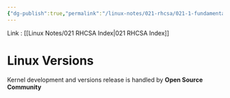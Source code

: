 ```yaml
---
{"dg-publish":true,"permalink":"/linux-notes/021-rhcsa/021-1-fundamentals-of-computer/021-1-4-linux-versions/","noteIcon":"","created":"2023-10-07T13:47:51.335+05:30","updated":"2023-10-14T17:26:07.710+05:30"}
---
```


Link : [[Linux Notes/021 RHCSA Index\|021 RHCSA Index]]

# Linux Versions

Kernel development and versions release is handled by **Open Source Community**


<style> .container {font-family: sans-serif; text-align: center;} .button-wrapper button {z-index: 1;height: 40px; width: 100px; margin: 10px;padding: 5px;} .excalidraw .App-menu_top .buttonList { display: flex;} .excalidraw-wrapper { height: 800px; margin: 50px; position: relative;} :root[dir="ltr"] .excalidraw .layer-ui__wrapper .zen-mode-transition.App-menu_bottom--transition-left {transform: none;} </style><script src="https://cdn.jsdelivr.net/npm/react@17/umd/react.production.min.js"></script><script src="https://cdn.jsdelivr.net/npm/react-dom@17/umd/react-dom.production.min.js"></script><script type="text/javascript" src="https://cdn.jsdelivr.net/npm/@excalidraw/excalidraw@0/dist/excalidraw.production.min.js"></script><div id="Linux_Versionsexcalidraw.md1"></div><script>(function(){const InitialData={"type":"excalidraw","version":2,"source":"https://github.com/zsviczian/obsidian-excalidraw-plugin/releases/tag/1.9.19","elements":[{"id":"UZ148YN4","type":"text","x":-41,"y":-138.828125,"width":141.33985900878906,"height":25,"angle":0,"strokeColor":"#e03131","backgroundColor":"transparent","fillStyle":"hachure","strokeWidth":1,"strokeStyle":"solid","roughness":1,"opacity":100,"groupIds":[],"frameId":null,"roundness":null,"seed":358207660,"version":26,"versionNonce":246544172,"isDeleted":false,"boundElements":null,"updated":1694748739218,"link":null,"locked":false,"text":"kernel versions","rawText":"kernel versions","fontSize":20,"fontFamily":1,"textAlign":"left","verticalAlign":"top","baseline":17,"containerId":null,"originalText":"kernel versions","lineHeight":1.25},{"id":"pQdRCXVn","type":"text","x":-14.66668701171875,"y":-104.16143798828125,"width":33.95997619628906,"height":100,"angle":0,"strokeColor":"#1e1e1e","backgroundColor":"transparent","fillStyle":"hachure","strokeWidth":1,"strokeStyle":"solid","roughness":1,"opacity":100,"groupIds":[],"frameId":null,"roundness":null,"seed":1859108268,"version":93,"versionNonce":1945555988,"isDeleted":false,"boundElements":null,"updated":1694748359644,"link":null,"locked":false,"text":"2.0\n2.2\n2.4\n2.6","rawText":"2.0\n2.2\n2.4\n2.6","fontSize":20,"fontFamily":1,"textAlign":"left","verticalAlign":"top","baseline":92,"containerId":null,"originalText":"2.0\n2.2\n2.4\n2.6","lineHeight":1.25},{"id":"2gOKrUEo","type":"text","x":-12.333251953125,"y":2.505218505859375,"width":30.339981079101562,"height":75,"angle":0,"strokeColor":"#1e1e1e","backgroundColor":"transparent","fillStyle":"hachure","strokeWidth":1,"strokeStyle":"solid","roughness":1,"opacity":100,"groupIds":[],"frameId":null,"roundness":null,"seed":326101164,"version":53,"versionNonce":178202412,"isDeleted":false,"boundElements":null,"updated":1694748359644,"link":null,"locked":false,"text":"3.x\n4.x\n5.x","rawText":"3.x\n4.x\n5.x","fontSize":20,"fontFamily":1,"textAlign":"left","verticalAlign":"top","baseline":67,"containerId":null,"originalText":"3.x\n4.x\n5.x","lineHeight":1.25},{"id":"kKv99iP3","type":"text","x":-13.6666259765625,"y":90.17184448242188,"width":29.519973754882812,"height":25,"angle":0,"strokeColor":"#1e1e1e","backgroundColor":"transparent","fillStyle":"hachure","strokeWidth":1,"strokeStyle":"solid","roughness":1,"opacity":100,"groupIds":[],"frameId":null,"roundness":null,"seed":2052656044,"version":58,"versionNonce":1336619412,"isDeleted":false,"boundElements":null,"updated":1694748359644,"link":null,"locked":false,"text":"6.x","rawText":"6.x","fontSize":20,"fontFamily":1,"textAlign":"left","verticalAlign":"top","baseline":17,"containerId":null,"originalText":"6.x","lineHeight":1.25},{"id":"1yXiQcOULdxXlO32hDbvo","type":"freedraw","x":-200.33331298828125,"y":-143.49478149414062,"width":0.0001,"height":0.0001,"angle":0,"strokeColor":"#1e1e1e","backgroundColor":"transparent","fillStyle":"hachure","strokeWidth":1,"strokeStyle":"solid","roughness":1,"opacity":100,"groupIds":[],"frameId":null,"roundness":null,"seed":634175508,"version":10,"versionNonce":1128811564,"isDeleted":false,"boundElements":null,"updated":1694748359644,"link":null,"locked":false,"points":[[0,0],[0.0001,0.0001]],"pressures":[],"simulatePressure":true,"lastCommittedPoint":[0.0001,0.0001]},{"id":"lCecxTQwm8T0joi_sNeVy","type":"freedraw","x":37.6666259765625,"y":-96.828125,"width":29.3333740234375,"height":84,"angle":0,"strokeColor":"#1e1e1e","backgroundColor":"transparent","fillStyle":"hachure","strokeWidth":0.5,"strokeStyle":"solid","roughness":1,"opacity":100,"groupIds":[],"frameId":null,"roundness":null,"seed":780898324,"version":144,"versionNonce":1133662764,"isDeleted":false,"boundElements":null,"updated":1694748398307,"link":null,"locked":false,"points":[[-0.20511279603094223,0],[0.9231296515920566,0],[1.4871992301390855,0],[3.743684125385083,0],[4.307753703932112,0],[6.00006573010214,0.6511528547420058],[6.564135308649169,1.3023355173510174],[7.692377756272167,1.9534883720930232],[7.692377756272167,3.2558238894440406],[8.820620203895166,5.209312261537064],[10.512932230065195,9.767441860465116],[10.512932230065195,11.720930232558139],[11.641071387159252,14.325571459393167],[11.641071387159252,14.97675412200218],[11.641071387159252,15.627906976744185],[11.641071387159252,17.58139534883721],[11.641071387159252,18.883730866188227],[11.641071387159252,20.83721923828125],[11.641071387159252,22.13952494776526],[11.641071387159252,24.093013319858283],[11.641071387159252,26.69768435456032],[11.077001808612223,27.99999006404433],[11.077001808612223,29.302325581395348],[11.077001808612223,29.953478436137353],[11.077001808612223,30.604661098746366],[11.077001808612223,31.25581395348837],[11.077001808612223,32.55814947083939],[11.077001808612223,33.20930232558139],[11.077001808612223,33.8604551803234],[11.077001808612223,34.51163784293241],[11.077001808612223,35.16279069767442],[11.077001808612223,35.813943552416426],[11.077001808612223,36.465126215025435],[11.641071387159252,36.465126215025435],[12.76931383478225,37.116279069767444],[15.025695439499307,37.116279069767444],[17.282180334745306,37.116279069767444],[17.846249913292333,37.116279069767444],[20.102631518009392,37.116279069767444],[21.794943544179418,37.116279069767444],[22.35911641325539,37.116279069767444],[22.923185991802416,37.116279069767444],[24.051428439425415,37.116279069767444],[24.615498017972445,37.116279069767444],[25.179567596519473,37.116279069767444],[25.743740465595444,36.465126215025435],[26.8718796226895,35.16279069767442],[27.436052491765473,33.8604551803234],[27.436052491765473,33.20930232558139],[28.0001220703125,31.906966808230376],[27.436052491765473,31.906966808230376],[26.8718796226895,31.906966808230376],[26.8718796226895,32.55814947083939],[26.30781004414247,33.8604551803234],[25.179567596519473,36.465126215025435],[25.179567596519473,38.418614587118455],[25.179567596519473,39.72092029660247],[25.179567596519473,42.3255913313045],[25.179567596519473,44.93023255813954],[25.179567596519473,45.58138541288154],[25.179567596519473,46.23256807549055],[25.179567596519473,47.534873784974565],[25.179567596519473,48.837209302325576],[25.179567596519473,50.7906976744186],[25.179567596519473,51.44185052916061],[25.179567596519473,52.74418604651163],[25.179567596519473,53.39533890125363],[25.179567596519473,54.04652156386264],[25.179567596519473,54.69767441860465],[25.743740465595444,56.65116279069767],[25.743740465595444,57.95349830804869],[25.743740465595444,59.255804017532704],[26.8718796226895,60.55813953488372],[26.8718796226895,61.20929238962572],[26.8718796226895,61.86047505223473],[27.436052491765473,62.51162790697674],[27.436052491765473,63.81396342432776],[27.436052491765473,64.46511627906976],[27.436052491765473,65.11626913381177],[27.436052491765473,65.76745179642079],[27.436052491765473,67.06975750590479],[27.436052491765473,67.7209401685138],[26.8718796226895,69.02324587799782],[26.8718796226895,69.67442854060683],[26.8718796226895,70.32558139534883],[26.8718796226895,70.97673425009084],[26.30781004414247,71.62791691269985],[25.743740465595444,72.93022262218386],[25.179567596519473,74.23255813953489],[23.487255570349447,75.5348936568859],[22.923185991802416,76.83719936636992],[22.35911641325539,77.48838202897892],[21.794943544179418,78.13953488372093],[20.66680438708536,78.79068773846294],[19.53856193946236,80.09302325581395],[18.97449236091533,80.09302325581395],[18.410319491839363,80.09302325581395],[17.282180334745306,80.74417611055596],[16.718007465669334,80.74417611055596],[15.025695439499307,82.04651162790697],[14.461625860952278,82.04651162790697],[13.89755628240525,82.69766448264897],[13.33338341332928,82.69766448264897],[12.205244256235222,83.34884714525799],[11.077001808612223,83.34884714525799],[9.948759360989225,83.34884714525799],[8.820620203895166,84],[7.128308177725138,84],[6.00006573010214,84],[4.307753703932112,84],[3.743684125385083,84],[2.0513720992150555,84],[-0.20511279603094223,84],[-1.333251953125,84],[-1.333251953125,84\|-0.20511279603094223,0],[0.9231296515920566,0],[1.4871992301390855,0],[3.743684125385083,0],[4.307753703932112,0],[6.00006573010214,0.6511528547420058],[6.564135308649169,1.3023355173510174],[7.692377756272167,1.9534883720930232],[7.692377756272167,3.2558238894440406],[8.820620203895166,5.209312261537064],[10.512932230065195,9.767441860465116],[10.512932230065195,11.720930232558139],[11.641071387159252,14.325571459393167],[11.641071387159252,14.97675412200218],[11.641071387159252,15.627906976744185],[11.641071387159252,17.58139534883721],[11.641071387159252,18.883730866188227],[11.641071387159252,20.83721923828125],[11.641071387159252,22.13952494776526],[11.641071387159252,24.093013319858283],[11.641071387159252,26.69768435456032],[11.077001808612223,27.99999006404433],[11.077001808612223,29.302325581395348],[11.077001808612223,29.953478436137353],[11.077001808612223,30.604661098746366],[11.077001808612223,31.25581395348837],[11.077001808612223,32.55814947083939],[11.077001808612223,33.20930232558139],[11.077001808612223,33.8604551803234],[11.077001808612223,34.51163784293241],[11.077001808612223,35.16279069767442],[11.077001808612223,35.813943552416426],[11.077001808612223,36.465126215025435],[11.641071387159252,36.465126215025435],[12.76931383478225,37.116279069767444],[15.025695439499307,37.116279069767444],[17.282180334745306,37.116279069767444],[17.846249913292333,37.116279069767444],[20.102631518009392,37.116279069767444],[21.794943544179418,37.116279069767444],[22.35911641325539,37.116279069767444],[22.923185991802416,37.116279069767444],[24.051428439425415,37.116279069767444],[24.615498017972445,37.116279069767444],[25.179567596519473,37.116279069767444],[25.743740465595444,36.465126215025435],[26.8718796226895,35.16279069767442],[27.436052491765473,33.8604551803234],[27.436052491765473,33.20930232558139],[28.0001220703125,31.906966808230376],[27.436052491765473,31.906966808230376],[26.8718796226895,31.906966808230376],[26.8718796226895,32.55814947083939],[26.30781004414247,33.8604551803234],[25.179567596519473,36.465126215025435],[25.179567596519473,38.418614587118455],[25.179567596519473,39.72092029660247],[25.179567596519473,42.3255913313045],[25.179567596519473,44.93023255813954],[25.179567596519473,45.58138541288154],[25.179567596519473,46.23256807549055],[25.179567596519473,47.534873784974565],[25.179567596519473,48.837209302325576],[25.179567596519473,50.7906976744186],[25.179567596519473,51.44185052916061],[25.179567596519473,52.74418604651163],[25.179567596519473,53.39533890125363],[25.179567596519473,54.04652156386264],[25.179567596519473,54.69767441860465],[25.743740465595444,56.65116279069767],[25.743740465595444,57.95349830804869],[25.743740465595444,59.255804017532704],[26.8718796226895,60.55813953488372],[26.8718796226895,61.20929238962572],[26.8718796226895,61.86047505223473],[27.436052491765473,62.51162790697674],[27.436052491765473,63.81396342432776],[27.436052491765473,64.46511627906976],[27.436052491765473,65.11626913381177],[27.436052491765473,65.76745179642079],[27.436052491765473,67.06975750590479],[27.436052491765473,67.7209401685138],[26.8718796226895,69.02324587799782],[26.8718796226895,69.67442854060683],[26.8718796226895,70.32558139534883],[26.8718796226895,70.97673425009084],[26.30781004414247,71.62791691269985],[25.743740465595444,72.93022262218386],[25.179567596519473,74.23255813953489],[23.487255570349447,75.5348936568859],[22.923185991802416,76.83719936636992],[22.35911641325539,77.48838202897892],[21.794943544179418,78.13953488372093],[20.66680438708536,78.79068773846294],[19.53856193946236,80.09302325581395],[18.97449236091533,80.09302325581395],[18.410319491839363,80.09302325581395],[17.282180334745306,80.74417611055596],[16.718007465669334,80.74417611055596],[15.025695439499307,82.04651162790697],[14.461625860952278,82.04651162790697],[13.89755628240525,82.69766448264897],[13.33338341332928,82.69766448264897],[12.205244256235222,83.34884714525799],[11.077001808612223,83.34884714525799],[9.948759360989225,83.34884714525799],[8.820620203895166,84],[7.128308177725138,84],[6.00006573010214,84],[4.307753703932112,84],[3.743684125385083,84],[2.0513720992150555,84],[-0.20511279603094223,84],[-1.333251953125,84],[-1.333251953125,84]],"pressures":[],"simulatePressure":true,"lastCommittedPoint":[-1.333251953125,86]},{"id":"cos8sshhAum8BabEPwcXq","type":"freedraw","x":34.3333740234375,"y":14.505218505859375,"width":24.6666259765625,"height":60.666656494140625,"angle":0,"strokeColor":"#1e1e1e","backgroundColor":"transparent","fillStyle":"hachure","strokeWidth":0.5,"strokeStyle":"solid","roughness":1,"opacity":100,"groupIds":[],"frameId":null,"roundness":null,"seed":454407444,"version":158,"versionNonce":620068244,"isDeleted":false,"boundElements":null,"updated":1694748407862,"link":null,"locked":false,"points":[[0,-0.6360202950088242],[1.9733300781249996,-1.333343505859375],[3.2888633897900577,-1.333343505859375],[4.604456922709941,-0.9846739202641464],[5.591121961772442,-0.287366669753502],[6.906655273437499,1.1072797519475996],[8.551117078959942,4.942517510775861],[9.208853624165057,8.080448019093481],[10.195518663227556,11.567048113006328],[10.195518663227556,13.659001785218072],[10.524447157084941,14.704978621323946],[10.853315429687498,16.448262707940465],[11.182183702290057,17.494239544046337],[12.168848741352559,18.88888596574744],[12.8266455078125,19.934862801853313],[13.155513780415058,19.934862801853313],[14.7999755859375,19.934862801853313],[16.115508897602556,19.934862801853313],[17.102173936665057,19.934862801853313],[18.41776746958494,19.23753959100276],[18.746635742187497,18.88888596574744],[19.733300781249998,17.145585918791014],[20.39109754770994,15.750955457429818],[20.39109754770994,14.35630903572872],[20.39109754770994,14.007655410473395],[20.39109754770994,13.659001785218072],[20.062169053852557,14.35630903572872],[20.062169053852557,16.09960908268514],[20.062169053852557,18.54021638015221],[20.062169053852557,20.283516427108633],[20.062169053852557,23.07279331017093],[21.048834092915058,25.862054232893325],[22.36442762583494,27.60535427984975],[23.35109266489744,30.39463116291205],[23.679960937500002,33.183892085634426],[24.008829210102554,37.019145804802605],[24.6666259765625,40.854399523970784],[24.6666259765625,44.34098365754372],[24.008829210102554,48.17623737671188],[21.048834092915058,51.31416788502952],[18.746635742187497,54.1034288077519],[14.471107313334938,56.89270569081418],[10.853315429687498,57.59002890166474],[6.577787000834941,58.63600573777062],[2.631126844584942,58.98465936302594],[1.9733300781249996,58.98465936302594],[1.315533311665058,59.33331298828125],[0.9866650390624998,59.33331298828125],[0.9866650390624998,58.98465936302594],[0.9866650390624998,58.98465936302594\|0,-0.6360202950088242],[1.9733300781249996,-1.333343505859375],[3.2888633897900577,-1.333343505859375],[4.604456922709941,-0.9846739202641464],[5.591121961772442,-0.287366669753502],[6.906655273437499,1.1072797519475996],[8.551117078959942,4.942517510775861],[9.208853624165057,8.080448019093481],[10.195518663227556,11.567048113006328],[10.195518663227556,13.659001785218072],[10.524447157084941,14.704978621323946],[10.853315429687498,16.448262707940465],[11.182183702290057,17.494239544046337],[12.168848741352559,18.88888596574744],[12.8266455078125,19.934862801853313],[13.155513780415058,19.934862801853313],[14.7999755859375,19.934862801853313],[16.115508897602556,19.934862801853313],[17.102173936665057,19.934862801853313],[18.41776746958494,19.23753959100276],[18.746635742187497,18.88888596574744],[19.733300781249998,17.145585918791014],[20.39109754770994,15.750955457429818],[20.39109754770994,14.35630903572872],[20.39109754770994,14.007655410473395],[20.39109754770994,13.659001785218072],[20.062169053852557,14.35630903572872],[20.062169053852557,16.09960908268514],[20.062169053852557,18.54021638015221],[20.062169053852557,20.283516427108633],[20.062169053852557,23.07279331017093],[21.048834092915058,25.862054232893325],[22.36442762583494,27.60535427984975],[23.35109266489744,30.39463116291205],[23.679960937500002,33.183892085634426],[24.008829210102554,37.019145804802605],[24.6666259765625,40.854399523970784],[24.6666259765625,44.34098365754372],[24.008829210102554,48.17623737671188],[21.048834092915058,51.31416788502952],[18.746635742187497,54.1034288077519],[14.471107313334938,56.89270569081418],[10.853315429687498,57.59002890166474],[6.577787000834941,58.63600573777062],[2.631126844584942,58.98465936302594],[1.9733300781249996,58.98465936302594],[1.315533311665058,59.33331298828125],[0.9866650390624998,59.33331298828125],[0.9866650390624998,58.98465936302594],[0.9866650390624998,58.98465936302594]],"pressures":[],"simulatePressure":true,"lastCommittedPoint":[2,114]},{"id":"kVf9tht8","type":"text","x":84,"y":-61.828125,"width":147.85986328125,"height":25,"angle":0,"strokeColor":"#2f9e44","backgroundColor":"transparent","fillStyle":"hachure","strokeWidth":0.5,"strokeStyle":"solid","roughness":1,"opacity":100,"groupIds":[],"frameId":null,"roundness":null,"seed":249636140,"version":54,"versionNonce":259264276,"isDeleted":false,"boundElements":null,"updated":1694748746226,"link":null,"locked":false,"text":"old generations","rawText":"old generations","fontSize":20,"fontFamily":1,"textAlign":"left","verticalAlign":"top","baseline":17,"containerId":null,"originalText":"old generations","lineHeight":1.25},{"id":"o7dVoUjC","type":"text","x":76.333251953125,"y":29.505218505859375,"width":152.59986877441406,"height":25,"angle":0,"strokeColor":"#2f9e44","backgroundColor":"transparent","fillStyle":"hachure","strokeWidth":0.5,"strokeStyle":"solid","roughness":1,"opacity":100,"groupIds":[],"frameId":null,"roundness":null,"seed":799572652,"version":48,"versionNonce":1217050284,"isDeleted":false,"boundElements":null,"updated":1694748748466,"link":null,"locked":false,"text":"new generations","rawText":"new generations","fontSize":20,"fontFamily":1,"textAlign":"left","verticalAlign":"top","baseline":17,"containerId":null,"originalText":"new generations","lineHeight":1.25},{"id":"Bl3j9y1y","type":"text","x":36.0001220703125,"y":85.83853149414062,"width":178.99984741210938,"height":50,"angle":0,"strokeColor":"#2f9e44","backgroundColor":"transparent","fillStyle":"hachure","strokeWidth":0.5,"strokeStyle":"solid","roughness":1,"opacity":100,"groupIds":[],"frameId":null,"roundness":null,"seed":869026732,"version":65,"versionNonce":200669076,"isDeleted":false,"boundElements":null,"updated":1694748751001,"link":null,"locked":false,"text":"Latest generation\n (but unstable)","rawText":"Latest generation\n (but unstable)","fontSize":20,"fontFamily":1,"textAlign":"left","verticalAlign":"top","baseline":42,"containerId":null,"originalText":"Latest generation\n (but unstable)","lineHeight":1.25},{"id":"4ur2EZfM","type":"text","x":-97.04763939267116,"y":170.4099804106213,"width":115.5972900390625,"height":86.31820046284814,"angle":0,"strokeColor":"#f08c00","backgroundColor":"transparent","fillStyle":"hachure","strokeWidth":0.5,"strokeStyle":"solid","roughness":1,"opacity":100,"groupIds":[],"frameId":null,"roundness":null,"seed":756425492,"version":261,"versionNonce":1355082516,"isDeleted":false,"boundElements":[],"updated":1694748814711,"link":null,"locked":false,"text":"2.0","rawText":"2.0","fontSize":69.05456037027842,"fontFamily":1,"textAlign":"left","verticalAlign":"top","baseline":61.000000000000114,"containerId":null,"originalText":"2.0","lineHeight":1.25},{"id":"9n4dmud7_JvezIhh5Emp9","type":"arrow","x":-84.70158057865801,"y":238.06077357700894,"width":24.86374793166719,"height":68.57139950706835,"angle":0,"strokeColor":"#1e1e1e","backgroundColor":"transparent","fillStyle":"hachure","strokeWidth":0.5,"strokeStyle":"solid","roughness":1,"opacity":100,"groupIds":[],"frameId":null,"roundness":{"type":2},"seed":338583980,"version":615,"versionNonce":92906132,"isDeleted":false,"boundElements":null,"updated":1694748808348,"link":null,"locked":false,"points":[[0,0],[-24.86374793166719,68.57139950706835]],"lastCommittedPoint":null,"startBinding":null,"endBinding":{"elementId":"jgKs43CW","focus":-0.5240084427657219,"gap":12.000000000000028},"startArrowhead":null,"endArrowhead":"arrow"},{"id":"E2LHcHM2Ed6aD83Fb3jFj","type":"arrow","x":11.829058967055108,"y":234.94043558624233,"width":54.772430227187726,"height":64.89818746063273,"angle":0,"strokeColor":"#1e1e1e","backgroundColor":"transparent","fillStyle":"hachure","strokeWidth":0.5,"strokeStyle":"solid","roughness":1,"opacity":100,"groupIds":[],"frameId":null,"roundness":{"type":2},"seed":1176038164,"version":850,"versionNonce":1534293396,"isDeleted":false,"boundElements":null,"updated":1694749103021,"link":null,"locked":false,"points":[[0,0],[54.772430227187726,64.89818746063273]],"lastCommittedPoint":null,"startBinding":null,"endBinding":{"elementId":"7FMmIyGG","focus":-0.5435942633806176,"gap":15.333282470703097},"startArrowhead":null,"endArrowhead":"arrow"},{"id":"jgKs43CW","type":"text","x":-157.79363141741072,"y":318.63217308407735,"width":175.27066040039062,"height":25.070189556812846,"angle":0,"strokeColor":"#1971c2","backgroundColor":"transparent","fillStyle":"hachure","strokeWidth":0.5,"strokeStyle":"solid","roughness":1,"opacity":100,"groupIds":[],"frameId":null,"roundness":null,"seed":1354822420,"version":237,"versionNonce":1494181140,"isDeleted":false,"boundElements":[{"id":"9n4dmud7_JvezIhh5Emp9","type":"arrow"}],"updated":1694748808347,"link":null,"locked":false,"text":"2 is major number","rawText":"2 is major number","fontSize":20.056151645450303,"fontFamily":1,"textAlign":"left","verticalAlign":"top","baseline":16.999999999999968,"containerId":null,"originalText":"2 is major number","lineHeight":1.25},{"id":"7FMmIyGG","type":"text","x":55.03211030505952,"y":315.1719055175781,"width":186.61578369140625,"height":27.750392845264663,"angle":0,"strokeColor":"#1971c2","backgroundColor":"transparent","fillStyle":"hachure","strokeWidth":0.5,"strokeStyle":"solid","roughness":1,"opacity":100,"groupIds":[],"frameId":null,"roundness":null,"seed":1069080212,"version":286,"versionNonce":864080276,"isDeleted":false,"boundElements":[{"id":"E2LHcHM2Ed6aD83Fb3jFj","type":"arrow"}],"updated":1694748805634,"link":null,"locked":false,"text":"0 is minor number","rawText":"0 is minor number","fontSize":22.200314276211706,"fontFamily":1,"textAlign":"left","verticalAlign":"top","baseline":19.00000000000003,"containerId":null,"originalText":"0 is minor number","lineHeight":1.25},{"id":"Z8rz3WTn","type":"text","x":-48,"y":-167.828125,"width":10,"height":25,"angle":0,"strokeColor":"#1e1e1e","backgroundColor":"transparent","fillStyle":"hachure","strokeWidth":1,"strokeStyle":"solid","roughness":1,"opacity":100,"groupIds":[],"frameId":null,"roundness":null,"seed":196642476,"version":11,"versionNonce":1839515284,"isDeleted":true,"boundElements":null,"updated":1694748359644,"link":null,"locked":false,"text":"","rawText":"","fontSize":20,"fontFamily":1,"textAlign":"left","verticalAlign":"top","baseline":17,"containerId":null,"originalText":"","lineHeight":1.25},{"id":"GoW3xhAT-nzI5LV49WkG7","type":"freedraw","x":61.666748046875,"y":-94.828125,"width":44.6666259765625,"height":48.666656494140625,"angle":0,"strokeColor":"#1e1e1e","backgroundColor":"transparent","fillStyle":"hachure","strokeWidth":1,"strokeStyle":"solid","roughness":1,"opacity":100,"groupIds":[],"frameId":null,"roundness":null,"seed":330276756,"version":107,"versionNonce":956916140,"isDeleted":true,"boundElements":null,"updated":1694748359644,"link":null,"locked":false,"points":[[0,0],[0.6666259765625,-0.666656494140625],[2.6666259765625,-0.666656494140625],[5.333251953125,-0.666656494140625],[7.333251953125,-0.666656494140625],[11.333251953125,-0.666656494140625],[14,0],[18,0],[20.6666259765625,0.66668701171875],[22.6666259765625,1.333343505859375],[24,2],[24.6666259765625,2.66668701171875],[25.333251953125,4],[26,4],[26,4.66668701171875],[27.333251953125,6],[29.333251953125,7.333343505859375],[29.333251953125,8.66668701171875],[30,8.66668701171875],[30.6666259765625,9.333343505859375],[30.6666259765625,10],[30.6666259765625,12],[30.6666259765625,12.66668701171875],[30.6666259765625,13.333343505859375],[31.333251953125,14.66668701171875],[32,15.333343505859375],[32,16],[32.6666259765625,18],[32.6666259765625,18.66668701171875],[32.6666259765625,20],[32.6666259765625,20.66668701171875],[33.333251953125,21.333343505859375],[33.333251953125,22],[33.333251953125,22.66668701171875],[33.333251953125,23.333343505859375],[33.333251953125,24],[33.333251953125,24.66668701171875],[33.333251953125,26],[33.333251953125,26.66668701171875],[33.333251953125,27.333343505859375],[33.333251953125,28.66668701171875],[33.333251953125,29.333343505859375],[33.333251953125,30.66668701171875],[32.6666259765625,31.333343505859375],[32,32],[32,32.66668701171875],[31.333251953125,33.333343505859375],[31.333251953125,34.66668701171875],[31.333251953125,35.333343505859375],[30.6666259765625,36.66668701171875],[30,36.66668701171875],[29.333251953125,37.333343505859375],[28.6666259765625,38],[28,39.333343505859375],[27.333251953125,40],[26.6666259765625,40.66668701171875],[26,41.333343505859375],[25.333251953125,41.333343505859375],[24.6666259765625,41.333343505859375],[24,41.333343505859375],[22.6666259765625,41.333343505859375],[21.333251953125,41.333343505859375],[20.6666259765625,41.333343505859375],[18.6666259765625,41.333343505859375],[18,41.333343505859375],[18,42],[18,42.66668701171875],[18,44],[18.6666259765625,44.66668701171875],[19.333251953125,45.333343505859375],[20,45.333343505859375],[20.6666259765625,45.333343505859375],[21.333251953125,45.333343505859375],[22.6666259765625,45.333343505859375],[23.333251953125,46],[24,46.66668701171875],[24.6666259765625,46.66668701171875],[26.6666259765625,47.333343505859375],[28,48],[29.333251953125,48],[30,48],[30.6666259765625,48],[32,48],[32.6666259765625,48],[33.333251953125,48],[35.333251953125,48],[36,48],[36.6666259765625,48],[38,48],[38.6666259765625,48],[41.333251953125,48],[42,47.333343505859375],[42.6666259765625,46.66668701171875],[42.6666259765625,46],[44,46],[44,45.333343505859375],[44.6666259765625,44.66668701171875],[44.6666259765625,44.66668701171875]],"pressures":[],"simulatePressure":true,"lastCommittedPoint":[44.6666259765625,44.66668701171875]},{"id":"3pXtdpIuv5Kaqu0pARk5Y","type":"freedraw","x":59.666748046875,"y":107.83856201171875,"width":0.0001,"height":0.0001,"angle":0,"strokeColor":"#1e1e1e","backgroundColor":"transparent","fillStyle":"hachure","strokeWidth":1,"strokeStyle":"solid","roughness":1,"opacity":100,"groupIds":[],"frameId":null,"roundness":null,"seed":1105597100,"version":11,"versionNonce":1073209108,"isDeleted":true,"boundElements":null,"updated":1694748359644,"link":null,"locked":false,"points":[[0,0],[0.0001,0.0001]],"pressures":[],"simulatePressure":true,"lastCommittedPoint":[0.0001,0.0001]},{"id":"kTYO14etoLUIJzfjGkRNL","type":"freedraw","x":71,"y":-102.828125,"width":46.666748046875,"height":70.66668701171875,"angle":0,"strokeColor":"#1e1e1e","backgroundColor":"transparent","fillStyle":"hachure","strokeWidth":1,"strokeStyle":"solid","roughness":1,"opacity":100,"groupIds":[],"frameId":null,"roundness":null,"seed":190859412,"version":90,"versionNonce":760405140,"isDeleted":true,"boundElements":null,"updated":1694748359645,"link":null,"locked":false,"points":[[0,0],[0.666748046875,0],[1.3333740234375,0],[2.666748046875,0],[4,0],[6,4.66668701171875],[8,8],[10,12.66668701171875],[11.3333740234375,14],[12.666748046875,16],[13.3333740234375,17.333343505859375],[13.3333740234375,18.66668701171875],[15.3333740234375,20.66668701171875],[15.3333740234375,21.333343505859375],[16,22],[17.3333740234375,23.333343505859375],[19.3333740234375,25.333343505859375],[22,26],[25.3333740234375,26.66668701171875],[28,26.66668701171875],[30.666748046875,26.66668701171875],[32.666748046875,26.66668701171875],[34,26.66668701171875],[34.666748046875,26.66668701171875],[36.666748046875,26.66668701171875],[40,26],[42,25.333343505859375],[42.666748046875,24.66668701171875],[43.3333740234375,24.66668701171875],[44,24],[44,22.66668701171875],[44,21.333343505859375],[44,19.333343505859375],[44,18.66668701171875],[44,19.333343505859375],[44,20],[44,21.333343505859375],[44,22.66668701171875],[44,23.333343505859375],[44,24.66668701171875],[44,25.333343505859375],[44,28],[44,30],[44,32],[44,34],[44,36],[44.666748046875,38],[44.666748046875,40.66668701171875],[45.3333740234375,44],[46,44.66668701171875],[46,46.66668701171875],[46.666748046875,48],[46.666748046875,48.66668701171875],[46.666748046875,49.333343505859375],[46.666748046875,50.66668701171875],[46.666748046875,52],[46.666748046875,52.66668701171875],[46.666748046875,54],[46.666748046875,56],[46,56.66668701171875],[45.3333740234375,57.333343505859375],[44.666748046875,58.66668701171875],[44.666748046875,59.333343505859375],[44,60],[42.666748046875,61.333343505859375],[42,62],[40.666748046875,62.66668701171875],[40,63.333343505859375],[39.3333740234375,64.66668701171875],[37.3333740234375,65.33334350585938],[35.3333740234375,66],[33.3333740234375,67.33334350585938],[32,68],[31.3333740234375,68],[30.666748046875,68],[28,68.66668701171875],[26,68.66668701171875],[25.3333740234375,68.66668701171875],[23.3333740234375,68.66668701171875],[21.3333740234375,68.66668701171875],[18.666748046875,70.66668701171875],[18,70.66668701171875],[17.3333740234375,70.66668701171875],[17.3333740234375,70.66668701171875]],"pressures":[],"simulatePressure":true,"lastCommittedPoint":[17.3333740234375,70.66668701171875]},{"id":"42IMRLW_1KfY8xmxpKIlU","type":"freedraw","x":69.666748046875,"y":-100.16143798828125,"width":22.6666259765625,"height":33.33331298828125,"angle":0,"strokeColor":"#1e1e1e","backgroundColor":"transparent","fillStyle":"hachure","strokeWidth":1,"strokeStyle":"solid","roughness":1,"opacity":100,"groupIds":[],"frameId":null,"roundness":null,"seed":390600596,"version":50,"versionNonce":726001324,"isDeleted":true,"boundElements":null,"updated":1694748359645,"link":null,"locked":false,"points":[[0,0],[0.6666259765625,0],[1.333251953125,0],[3.333251953125,0],[4.6666259765625,0],[6.6666259765625,0],[8.6666259765625,0],[10.6666259765625,0],[12,0],[13.333251953125,0],[14,0.666656494140625],[16,1.33331298828125],[18,3.33331298828125],[18.6666259765625,4],[19.333251953125,5.33331298828125],[20,6],[20.6666259765625,8],[20.6666259765625,8.666656494140625],[22,10],[22.6666259765625,10.666656494140625],[22.6666259765625,12],[22.6666259765625,14],[22.6666259765625,14.666656494140625],[22.6666259765625,16.666656494140625],[22.6666259765625,17.33331298828125],[22.6666259765625,18.666656494140625],[22.6666259765625,20],[22.6666259765625,20.666656494140625],[22.6666259765625,21.33331298828125],[22.6666259765625,23.33331298828125],[21.333251953125,24.666656494140625],[20.6666259765625,25.33331298828125],[20,26],[20,26.666656494140625],[18.6666259765625,28],[16.6666259765625,29.33331298828125],[15.333251953125,30],[13.333251953125,30.666656494140625],[12.6666259765625,31.33331298828125],[10.6666259765625,32],[9.333251953125,33.33331298828125],[8,33.33331298828125],[7.333251953125,33.33331298828125],[7.333251953125,33.33331298828125]],"pressures":[],"simulatePressure":true,"lastCommittedPoint":[7.333251953125,33.33331298828125]},{"id":"SgSteJ7PaSOSH2VLR3OIg","type":"freedraw","x":75.666748046875,"y":-94.828125,"width":45.333251953125,"height":63.333343505859375,"angle":0,"strokeColor":"#1e1e1e","backgroundColor":"transparent","fillStyle":"hachure","strokeWidth":1,"strokeStyle":"solid","roughness":1,"opacity":100,"groupIds":[],"frameId":null,"roundness":null,"seed":1408846484,"version":81,"versionNonce":24259092,"isDeleted":true,"boundElements":null,"updated":1694748359645,"link":null,"locked":false,"points":[[0,0],[0,-0.666656494140625],[1.333251953125,-0.666656494140625],[4.6666259765625,-0.666656494140625],[10.6666259765625,0.66668701171875],[12,1.333343505859375],[15.333251953125,3.333343505859375],[16.6666259765625,5.333343505859375],[18.6666259765625,7.333343505859375],[22.6666259765625,12],[24.6666259765625,15.333343505859375],[26.6666259765625,18],[28,19.333343505859375],[28,20],[28,22],[28.6666259765625,23.333343505859375],[28.6666259765625,24],[28.6666259765625,26],[28.6666259765625,26.66668701171875],[28.6666259765625,28.66668701171875],[28.6666259765625,30.66668701171875],[28.6666259765625,32.66668701171875],[28.6666259765625,33.333343505859375],[28.6666259765625,35.333343505859375],[28.6666259765625,36.66668701171875],[28,38.66668701171875],[27.333251953125,40],[26.6666259765625,41.333343505859375],[26.6666259765625,42],[25.333251953125,43.333343505859375],[24.6666259765625,44.66668701171875],[24.6666259765625,46],[24.6666259765625,46.66668701171875],[24,47.333343505859375],[22.6666259765625,49.333343505859375],[22,50],[21.333251953125,50.66668701171875],[20,52],[18.6666259765625,53.333343505859375],[18.6666259765625,54],[16.6666259765625,54.66668701171875],[15.333251953125,55.333343505859375],[13.333251953125,55.333343505859375],[12.6666259765625,55.333343505859375],[12,55.333343505859375],[11.333251953125,55.333343505859375],[10.6666259765625,55.333343505859375],[13.333251953125,56.66668701171875],[14,57.333343505859375],[15.333251953125,57.333343505859375],[16,58.66668701171875],[18,60],[19.333251953125,60.66668701171875],[20,60.66668701171875],[22,61.333343505859375],[22.6666259765625,61.333343505859375],[25.333251953125,62],[26,62.66668701171875],[28,62.66668701171875],[30.6666259765625,62.66668701171875],[32.6666259765625,62.66668701171875],[34.6666259765625,62.66668701171875],[37.333251953125,62.66668701171875],[38.6666259765625,62.66668701171875],[40.6666259765625,61.333343505859375],[42.6666259765625,59.333343505859375],[44,58.66668701171875],[45.333251953125,58],[45.333251953125,57.333343505859375],[45.333251953125,56.66668701171875],[45.333251953125,56],[45.333251953125,54.66668701171875],[45.333251953125,54],[45.333251953125,53.333343505859375],[45.333251953125,53.333343505859375]],"pressures":[],"simulatePressure":true,"lastCommittedPoint":[45.333251953125,53.333343505859375]},{"id":"LzCWXXNoonlNYQI15WcCG","type":"freedraw","x":66.3333740234375,"y":11.83856201171875,"width":42.6666259765625,"height":68,"angle":0,"strokeColor":"#1e1e1e","backgroundColor":"transparent","fillStyle":"hachure","strokeWidth":1,"strokeStyle":"solid","roughness":1,"opacity":100,"groupIds":[],"frameId":null,"roundness":null,"seed":1361858068,"version":87,"versionNonce":900139028,"isDeleted":true,"boundElements":null,"updated":1694748347814,"link":null,"locked":false,"points":[[0,0],[3.3333740234375,0.666656494140625],[4.6666259765625,1.33331298828125],[9.3333740234375,4],[10.6666259765625,5.33331298828125],[11.3333740234375,6],[12.6666259765625,8.666656494140625],[14,11.33331298828125],[14.6666259765625,14],[14.6666259765625,14.666656494140625],[15.3333740234375,17.33331298828125],[15.3333740234375,18.666656494140625],[16.6666259765625,20],[17.3333740234375,20.666656494140625],[18,22.666656494140625],[20,24.666656494140625],[20.6666259765625,26],[22.6666259765625,27.33331298828125],[24.6666259765625,28.666656494140625],[25.3333740234375,29.33331298828125],[26.6666259765625,29.33331298828125],[29.3333740234375,30],[30,30],[31.3333740234375,30],[32,30],[32.6666259765625,30],[34.6666259765625,30],[36,30],[37.3333740234375,29.33331298828125],[37.3333740234375,28.666656494140625],[39.3333740234375,26.666656494140625],[40,26],[40.6666259765625,25.33331298828125],[40.6666259765625,24.666656494140625],[40.6666259765625,24],[40.6666259765625,23.33331298828125],[40.6666259765625,24],[40.6666259765625,25.33331298828125],[40.6666259765625,26],[40.6666259765625,26.666656494140625],[40.6666259765625,27.33331298828125],[41.3333740234375,30],[42,32],[42,32.666656494140625],[42,34.666656494140625],[42.6666259765625,36],[42.6666259765625,38],[42.6666259765625,40.666656494140625],[42.6666259765625,42],[42.6666259765625,43.33331298828125],[42.6666259765625,44.666656494140625],[42.6666259765625,46.666656494140625],[42.6666259765625,48],[42.6666259765625,49.33331298828125],[42.6666259765625,50.666656494140625],[42.6666259765625,51.33331298828125],[42.6666259765625,53.33331298828125],[42.6666259765625,54],[42.6666259765625,55.33331298828125],[42.6666259765625,56],[40.6666259765625,58],[40,58.666656494140625],[38.6666259765625,60.666656494140625],[38,62],[36.6666259765625,63.33331298828125],[34.6666259765625,64],[34,64],[32,64],[30.6666259765625,65.33331298828125],[30,65.33331298828125],[29.3333740234375,65.33331298828125],[28.6666259765625,65.33331298828125],[27.3333740234375,65.33331298828125],[26.6666259765625,65.33331298828125],[26,65.33331298828125],[24,66],[23.3333740234375,66],[21.3333740234375,66],[20.6666259765625,66],[20,66.66665649414062],[19.3333740234375,66.66665649414062],[18.6666259765625,67.33331298828125],[18.6666259765625,68],[18,68],[18,68]],"pressures":[],"simulatePressure":true,"lastCommittedPoint":[18,68]},{"id":"4Y2fNNBIoCSjMhZ4JSU6G","type":"freedraw","x":69,"y":10.505218505859375,"width":24.666748046875,"height":59.33331298828125,"angle":0,"strokeColor":"#1e1e1e","backgroundColor":"transparent","fillStyle":"hachure","strokeWidth":1,"strokeStyle":"solid","roughness":1,"opacity":100,"groupIds":[],"frameId":null,"roundness":null,"seed":1429530004,"version":42,"versionNonce":1363218452,"isDeleted":true,"boundElements":null,"updated":1694748350973,"link":null,"locked":false,"points":[[0,0],[0.666748046875,-0.666656494140625],[2.666748046875,0],[4.666748046875,2],[6.666748046875,3.333343505859375],[8.666748046875,5.333343505859375],[9.3333740234375,6.666656494140625],[11.3333740234375,8.666656494140625],[12.666748046875,10],[15.3333740234375,13.333343505859375],[16,14.666656494140625],[18,16.666656494140625],[19.3333740234375,18.666656494140625],[20.666748046875,20.666656494140625],[22,22.666656494140625],[22.666748046875,23.333343505859375],[23.3333740234375,24.666656494140625],[23.3333740234375,26.666656494140625],[24.666748046875,28.666656494140625],[24.666748046875,29.333343505859375],[24.666748046875,30.666656494140625],[24.666748046875,34],[24.666748046875,36],[24.666748046875,40],[24.666748046875,42],[24,44.666656494140625],[23.3333740234375,47.333343505859375],[22,48.666656494140625],[20.666748046875,50.666656494140625],[20,52],[18,54],[17.3333740234375,54],[16.666748046875,54.666656494140625],[16.666748046875,55.333343505859375],[16,56],[15.3333740234375,56.666656494140625],[14.666748046875,57.333343505859375],[14,58],[14.666748046875,58.666656494140625],[14.666748046875,58.666656494140625]],"pressures":[],"simulatePressure":true,"lastCommittedPoint":[14.666748046875,58.666656494140625]},{"id":"rWfqBhi6sO2Y5tTVHcyoh","type":"freedraw","x":75.666748046875,"y":7.83856201171875,"width":27.333251953125,"height":96.66665649414062,"angle":0,"strokeColor":"#1e1e1e","backgroundColor":"transparent","fillStyle":"hachure","strokeWidth":1,"strokeStyle":"solid","roughness":1,"opacity":100,"groupIds":[],"frameId":null,"roundness":null,"seed":5107092,"version":68,"versionNonce":1820141332,"isDeleted":true,"boundElements":null,"updated":1694748354293,"link":null,"locked":false,"points":[[0,0],[0,1.33331298828125],[2,3.33331298828125],[3.333251953125,5.33331298828125],[5.333251953125,8],[6.6666259765625,12],[9.333251953125,16.666656494140625],[10,19.33331298828125],[10.6666259765625,22.666656494140625],[11.333251953125,24.666656494140625],[11.333251953125,26.666656494140625],[11.333251953125,30.666656494140625],[10.6666259765625,35.33331298828125],[10.6666259765625,37.33331298828125],[8.6666259765625,40.666656494140625],[8,42.666656494140625],[7.333251953125,44.666656494140625],[7.333251953125,45.33331298828125],[7.333251953125,47.33331298828125],[7.333251953125,48],[7.333251953125,50],[7.333251953125,50.666656494140625],[7.333251953125,51.33331298828125],[8.6666259765625,53.33331298828125],[11.333251953125,54],[13.333251953125,54],[15.333251953125,54],[17.333251953125,54],[18,54],[20,53.33331298828125],[20,52.666656494140625],[22,51.33331298828125],[23.333251953125,50.666656494140625],[25.333251953125,49.33331298828125],[25.333251953125,48.666656494140625],[25.333251953125,48],[25.333251953125,46.666656494140625],[25.333251953125,44.666656494140625],[25.333251953125,45.33331298828125],[25.333251953125,47.33331298828125],[25.333251953125,48],[25.333251953125,50],[25.333251953125,51.33331298828125],[25.333251953125,52.666656494140625],[25.333251953125,55.33331298828125],[25.333251953125,58.666656494140625],[25.333251953125,62.666656494140625],[25.333251953125,66],[26,69.33331298828125],[26,74],[26,77.33331298828125],[27.333251953125,80],[27.333251953125,83.33331298828125],[27.333251953125,85.33331298828125],[27.333251953125,86.66665649414062],[27.333251953125,88.66665649414062],[27.333251953125,90],[26.6666259765625,92],[22,93.33331298828125],[15.333251953125,96],[12,96],[7.333251953125,96.66665649414062],[6.6666259765625,96.66665649414062],[6,96.66665649414062],[4.6666259765625,96.66665649414062],[4.6666259765625,96.66665649414062]],"pressures":[],"simulatePressure":true,"lastCommittedPoint":[4.6666259765625,96.66665649414062]},{"id":"o_KCOnYqi9KoZxVy5nXsP","type":"freedraw","x":62.3333740234375,"y":9.83856201171875,"width":54,"height":97.33334350585938,"angle":0,"strokeColor":"#1e1e1e","backgroundColor":"transparent","fillStyle":"hachure","strokeWidth":1,"strokeStyle":"solid","roughness":1,"opacity":100,"groupIds":[],"frameId":null,"roundness":null,"seed":703538324,"version":77,"versionNonce":2135672724,"isDeleted":true,"boundElements":null,"updated":1694748359645,"link":null,"locked":false,"points":[[0,0],[0.6666259765625,0.666656494140625],[3.3333740234375,-0.66668701171875],[6,-1.333343505859375],[6.6666259765625,-1.333343505859375],[8.6666259765625,-1.333343505859375],[10.6666259765625,-0.66668701171875],[13.3333740234375,0.666656494140625],[16.6666259765625,4],[25.3333740234375,11.33331298828125],[26.6666259765625,14],[28.6666259765625,16.666656494140625],[29.3333740234375,18],[29.3333740234375,20],[29.3333740234375,23.33331298828125],[29.3333740234375,28],[29.3333740234375,31.33331298828125],[29.3333740234375,33.33331298828125],[29.3333740234375,34.666656494140625],[28,38],[27.3333740234375,40.666656494140625],[27.3333740234375,42.666656494140625],[26.6666259765625,44],[26.6666259765625,45.33331298828125],[26.6666259765625,46],[26.6666259765625,46.666656494140625],[26.6666259765625,47.33331298828125],[26.6666259765625,49.33331298828125],[26.6666259765625,50],[28.6666259765625,50.666656494140625],[31.3333740234375,50.666656494140625],[32,50.666656494140625],[32.6666259765625,50.666656494140625],[34,50.666656494140625],[38,50],[40,48.666656494140625],[41.3333740234375,48.666656494140625],[43.3333740234375,48],[47.3333740234375,44.666656494140625],[49.3333740234375,44],[51.3333740234375,42],[51.3333740234375,41.33331298828125],[51.3333740234375,40.666656494140625],[51.3333740234375,39.33331298828125],[51.3333740234375,37.33331298828125],[51.3333740234375,36.666656494140625],[51.3333740234375,36],[50.6666259765625,36],[50.6666259765625,37.33331298828125],[50.6666259765625,40.666656494140625],[50.6666259765625,43.33331298828125],[50.6666259765625,46],[50.6666259765625,50],[51.3333740234375,53.33331298828125],[51.3333740234375,56],[51.3333740234375,58],[51.3333740234375,62],[52,65.33331298828125],[52,70.66665649414062],[54,77.33331298828125],[54,82],[54,86],[52.6666259765625,88.66665649414062],[50.6666259765625,91.33331298828125],[48,93.33331298828125],[44.6666259765625,94.66665649414062],[40.6666259765625,95.33331298828125],[37.3333740234375,95.33331298828125],[34.6666259765625,96],[34,96],[32,96],[31.3333740234375,96],[28.6666259765625,96],[28,96],[28,96]],"pressures":[],"simulatePressure":true,"lastCommittedPoint":[28,96]},{"id":"0PnBIzw5","type":"text","x":167,"y":54.171875,"width":10,"height":25,"angle":0,"strokeColor":"#1e1e1e","backgroundColor":"transparent","fillStyle":"hachure","strokeWidth":0.5,"strokeStyle":"solid","roughness":1,"opacity":100,"groupIds":[],"frameId":null,"roundness":null,"seed":160258988,"version":2,"versionNonce":765379220,"isDeleted":true,"boundElements":null,"updated":1694748433809,"link":null,"locked":false,"text":"","rawText":"","fontSize":20,"fontFamily":1,"textAlign":"left","verticalAlign":"top","baseline":17,"containerId":null,"originalText":"","lineHeight":1.25},{"id":"imqPqb6q","type":"text","x":145,"y":0.171875,"width":10,"height":25,"angle":0,"strokeColor":"#1e1e1e","backgroundColor":"transparent","fillStyle":"hachure","strokeWidth":0.5,"strokeStyle":"solid","roughness":1,"opacity":100,"groupIds":[],"frameId":null,"roundness":null,"seed":1398207532,"version":2,"versionNonce":1833370132,"isDeleted":true,"boundElements":null,"updated":1694748456448,"link":null,"locked":false,"text":"","rawText":"","fontSize":20,"fontFamily":1,"textAlign":"left","verticalAlign":"top","baseline":17,"containerId":null,"originalText":"","lineHeight":1.25},{"id":"CCaNZb1A","type":"text","x":85,"y":131.171875,"width":10,"height":25,"angle":0,"strokeColor":"#1e1e1e","backgroundColor":"transparent","fillStyle":"hachure","strokeWidth":0.5,"strokeStyle":"solid","roughness":1,"opacity":100,"groupIds":[],"frameId":null,"roundness":null,"seed":1139657004,"version":6,"versionNonce":1751872276,"isDeleted":true,"boundElements":null,"updated":1694748500841,"link":null,"locked":false,"text":"","rawText":"","fontSize":20,"fontFamily":1,"textAlign":"left","verticalAlign":"top","baseline":17,"containerId":null,"originalText":"","lineHeight":1.25},{"id":"hNFDB787","type":"text","x":184,"y":312.171875,"width":18,"height":45,"angle":0,"strokeColor":"#1e1e1e","backgroundColor":"transparent","fillStyle":"hachure","strokeWidth":0.5,"strokeStyle":"solid","roughness":1,"opacity":100,"groupIds":[],"frameId":null,"roundness":null,"seed":681243796,"version":2,"versionNonce":1134860588,"isDeleted":true,"boundElements":null,"updated":1694748636712,"link":null,"locked":false,"text":"","rawText":"","fontSize":36,"fontFamily":1,"textAlign":"left","verticalAlign":"top","baseline":31,"containerId":null,"originalText":"","lineHeight":1.25}],"appState":{"theme":"dark","viewBackgroundColor":"#ffffff","currentItemStrokeColor":"#f08c00","currentItemBackgroundColor":"transparent","currentItemFillStyle":"hachure","currentItemStrokeWidth":0.5,"currentItemStrokeStyle":"solid","currentItemRoughness":1,"currentItemOpacity":100,"currentItemFontFamily":1,"currentItemFontSize":36,"currentItemTextAlign":"left","currentItemStartArrowhead":null,"currentItemEndArrowhead":"arrow","scrollX":226.84270949590774,"scrollY":642.8258969266252,"zoom":{"value":0.4},"currentItemRoundness":"round","gridSize":null,"gridColor":{"Bold":"#C9C9C9FF","Regular":"#EDEDEDFF"},"currentStrokeOptions":null,"previousGridSize":null,"frameRendering":{"enabled":true,"clip":true,"name":true,"outline":true}},"files":{}};InitialData.scrollToContent=true;App=()=>{const e=React.useRef(null),t=React.useRef(null),[n,i]=React.useState({width:void 0,height:void 0});return React.useEffect(()=>{i({width:t.current.getBoundingClientRect().width,height:t.current.getBoundingClientRect().height});const e=()=>{i({width:t.current.getBoundingClientRect().width,height:t.current.getBoundingClientRect().height})};return window.addEventListener("resize",e),()=>window.removeEventListener("resize",e)},[t]),React.createElement(React.Fragment,null,React.createElement("div",{className:"excalidraw-wrapper",ref:t},React.createElement(ExcalidrawLib.Excalidraw,{ref:e,width:n.width,height:n.height,initialData:InitialData,viewModeEnabled:!0,zenModeEnabled:!0,gridModeEnabled:!1})))},excalidrawWrapper=document.getElementById("Linux_Versionsexcalidraw.md1");ReactDOM.render(React.createElement(App),excalidrawWrapper);})();</script>

